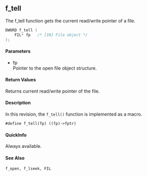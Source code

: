 ## f\_tell

The f\_tell function gets the current read/write pointer of a file.

```c
DWORD f_tell (
    FIL* fp   /* [IN] File object */
);
```

#### Parameters

  - fp  
    Pointer to the open file object structure.

#### Return Values

Returns current read/write pointer of the file.

#### Description

In this revision, the `f_tell()` function is implemented as a macro.

    #define f_tell(fp) ((fp)->fptr)

#### QuickInfo

Always available.

#### See Also

`f_open, f_lseek, FIL`
